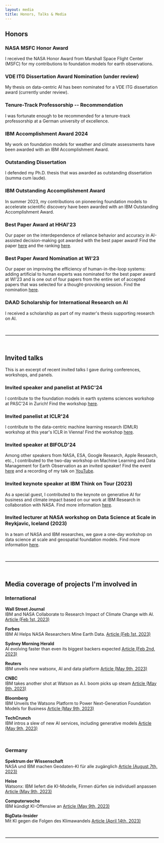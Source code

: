 ```yaml
---
layout: media
title: Honors, Talks & Media
---
```


## Honors


### NASA MSFC Honor Award 
I received the NASA Honor Award from Marshall Space Flight Center (MSFC) for my contributions to foundation models for earth observations.

### VDE ITG Dissertation Award Nomination (under review)
My thesis on data-centric AI has been nominated for a VDE ITG dissertation award (currently under review).

### Tenure-Track Professorship -- Recommendation
I was fortunate enough to be recommended for a tenure-track professorship at a German university of excellence.

### IBM Accomplishment Award 2024 
My work on foundation models for weather and climate assessments have been awarded with an IBM Accomplishment Award.

### Outstanding Dissertation 
I defended my Ph.D. thesis that was awarded as outstanding dissertation (summa cum laude).

### IBM Outstanding Accomplishment Award
In summer 2023, my contributions on pioneering foundation models to accelerate scientific discovery have been awarded with an IBM Outstanding Accomplishment Award.

### Best Paper Award at HHAI'23
Our paper on the interdependence of reliance behavior and accuracy in AI-assisted decision-making got awarded with the best paper award! Find the paper [here](https://arxiv.org/pdf/2304.08804.pdf) and the ranking [here](https://hhai-conference.org/2023/accepted-papers/).

### Best Paper Award Nomination at WI'23
Our paper on improving the efficiency of human-in-the-loop systems: adding artificial to human experts was nominated for the best paper award at WI'23 and is one out of four papers from the entire set of accepted papers that was selected for a thought-provoking session. Find the nomination [here](https://wi2023.de/en/best-paper-nominations/).

### DAAD Scholarship for International Research on AI 
I received a scholarship as part of my master's thesis supporting research on AI. 

<br>
<hr style="border:.5px solid lightgray"> <br>

## Invited talks

This is an excerpt of recent invited talks I gave during conferences, workshops, and panels.

### Invited speaker and panelist at PASC'24
I contribute to the foundation models in earth systems sciences workshop at PASC'24 in Zurich! Find the workshop [here](https://pasc24.pasc-conference.org/presentation/?id=msa174&sess=sess108).

### Invited panelist at ICLR'24
I contribute to the data-centric machine learning research (DMLR) workshop at this year's ICLR in Vienna! Find the workshop [here](https://dmlr.ai).

### Invited speaker at BIFOLD'24
Among other speakers from NASA, ESA, Google Research, Apple Research, etc., I contributed to the two-day workshop on Machine Learning and Data Management for Earth Observation as an invited speaker! Find the event [here](https://www.bifold.berlin/news-events/events/machine-learning-and-data-management-for-earth-observation) and a recording of my talk on [YouTube](https://www.youtube.com/watch?v=K4wTvDKsqe4).

### Invited keynote speaker at IBM Think on Tour (2023)
As a special guest, I contributed to the keynote on generative AI for business and climate impact based on our work at IBM Research in collaboration with NASA. Find more information [here](https://www.linkedin.com/posts/johannes-jakubik-8763ba167_was-super-exciting-to-contribute-to-the-keynote-activity-7077302085284716544-kDBj?utm_source=share&utm_medium=member_ios).

### Invited lecturer at NASA workshop on Data Science at Scale in Reykjavic, Iceland (2023)
In a team of NASA and IBM researches, we gave a one-day workshop on data science at scale and geospatial foundation models. Find more information [here](https://www.hdc-rs.com/summer-schools/2023/lecture-for-topic-1).

<br>
<hr style="border:.5px solid lightgray"> <br>


## Media coverage of projects I'm involved in
### International
**Wall Street Journal**
<br>
IBM and NASA Collaborate to Research Impact of Climate Change with AI. [Article (Feb 1st, 2023)](https://www.wsj.com/articles/ibm-and-nasa-collaborate-to-research-impact-of-climate-change-with-ai-01675249538)

**Forbes**
<br>
IBM AI Helps NASA Researchers Mine Earth Data. [Article (Feb 1st, 2023)](https://www.forbes.com/sites/tiriasresearch/2023/02/01/ibm-ai-helps-nasa-researchers-mine-earth-data/?sh=414d70e94b87)

**Sydney Morning Herald**
<br>
AI evolving faster than even its biggest backers expected [Article (Feb 2nd, 2023)](https://www.smh.com.au/world/north-america/things-are-moving-really-really-fast-inside-a-lab-researching-ai-20230201-p5ch1z.html) 

**Reuters**
<br>
IBM unveils new watsonx, AI and data platform [Article (May 9th, 2023)](https://www.reuters.com/technology/ibm-unveils-new-watsonx-ai-data-platform-2023-05-09/)

**CNBC**
<br>
IBM takes another shot at Watson as A.I. boom picks up steam [Article (May 9th, 2023)](https://www.cnbc.com/2023/05/09/ibm-takes-another-shot-at-watson-as-ai-boom-picks-up-steam.html)

**Bloomberg**
<br>
IBM Unveils the Watsonx Platform to Power Next-Generation Foundation Models for Business [Article (May 9th, 2023)](https://www.bloomberg.com/press-releases/2023-05-09/ibm-unveils-the-watsonx-platform-to-power-next-generation-foundation-models-for-business-lhg3ptjk)

**TechCrunch**
<br>
IBM intros a slew of new AI services, including generative models [Article (May 9th, 2023)](https://techcrunch.com/2023/05/09/ibm-intros-a-slew-of-new-ai-services-including-generative-models/amp/?guce_referrer=aHR0cHM6Ly93d3cuZ29vZ2xlLmNoLw&guce_referrer_sig=AQAAAD_BS&guccounter=2)

<br>

### Germany 

**Spektrum der Wissenschaft**
<br>
NASA und IBM machen Geodaten-KI für alle zugänglich [Article (August 7th, 2023)](https://www.spektrum.de/news/open-science-nasa-und-ibm-machen-geodaten-ki-fuer-alle-zugaenglich/2167956)

**Heise**
<br>
Watsonx: IBM liefert die KI-Modelle, Firmen dürfen sie individuell anpassen [Article (May 9th, 2023)](https://www.heise.de/news/IBM-KI-Plattform-Watsonx-samt-vortrainierter-Modelle-zum-Anpassen-8991618.html)

**Computerwoche**
<br>
IBM kündigt KI-Offensive an [Article (May 9th, 2023)](https://www.computerwoche.de/a/ibm-kuendigt-ki-offensive-an,3614423)


**BigData-Insider**
<br>
Mit KI gegen die Folgen des Klimawandels [Article (April 14th, 2023)](https://www.bigdata-insider.de/mit-ki-gegen-die-folgen-des-klimawandels-a-ff759cda97b6d430b9fc2a88ae8d4987/) 

<br>
<hr style="border:.5px solid lightgray"> <br>
